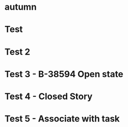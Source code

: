 # autumn
# Test
# Test 2
# Test 3 - B-38594 Open state
# Test 4 - Closed Story
# Test 5 - Associate with task
